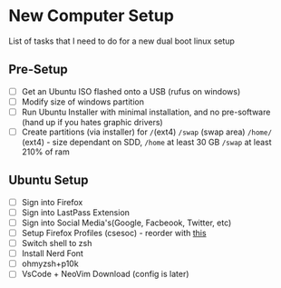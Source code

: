 # New Computer Setup
List of tasks that I need to do for a new dual boot linux setup


## Pre-Setup
- [ ] Get an Ubuntu ISO flashed onto a USB (rufus on windows) 
- [ ] Modify size of windows partition
- [ ] Run Ubuntu Installer with minimal installation, and no pre-software (hand up if you hates graphic drivers)
- [ ] Create partitions (via installer) for `/`(ext4) `/swap` (swap area) `/home/` (ext4) - size dependant on SDD, `/home` at least 30 GB `/swap` at least 210% of ram

## Ubuntu Setup
- [ ] Sign into Firefox
- [ ] Sign into LastPass Extension
- [ ] Sign into Social Media's(Google, Facbeook, Twitter, etc)
- [ ] Setup Firefox Profiles (csesoc) - reorder with [this](https://github.com/mozilla/multi-account-containers/issues/1208)
- [ ] Switch shell to zsh
- [ ] Install Nerd Font
- [ ] ohmyzsh+p10k
- [ ] VsCode + NeoVim Download (config is later)
